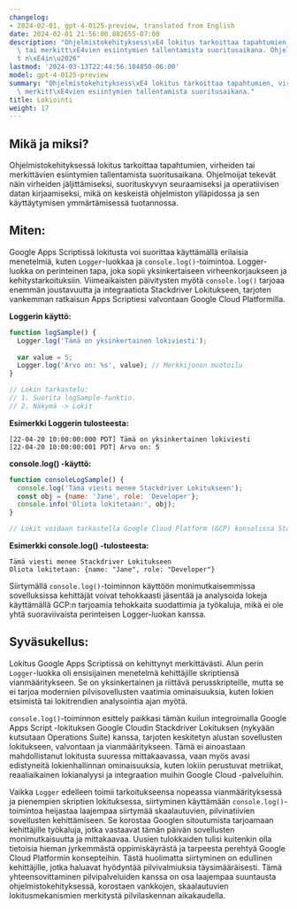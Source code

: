```yaml
---
changelog:
- 2024-02-01, gpt-4-0125-preview, translated from English
date: 2024-02-01 21:56:00.882655-07:00
description: "Ohjelmistokehityksess\xE4 lokitus tarkoittaa tapahtumien, virheiden\
  \ tai merkitt\xE4vien esiintymien tallentamista suoritusaikana. Ohjelmoijat tekev\xE4\
  t n\xE4in\u2026"
lastmod: '2024-03-13T22:44:56.104850-06:00'
model: gpt-4-0125-preview
summary: "Ohjelmistokehityksess\xE4 lokitus tarkoittaa tapahtumien, virheiden tai\
  \ merkitt\xE4vien esiintymien tallentamista suoritusaikana."
title: Lokiointi
weight: 17
---
```


## Mikä ja miksi?

Ohjelmistokehityksessä lokitus tarkoittaa tapahtumien, virheiden tai merkittävien esiintymien tallentamista suoritusaikana. Ohjelmoijat tekevät näin virheiden jäljittämiseksi, suorituskyvyn seuraamiseksi ja operatiivisen datan kirjaamiseksi, mikä on keskeistä ohjelmiston ylläpidossa ja sen käyttäytymisen ymmärtämisessä tuotannossa.

## Miten:

Google Apps Scriptissä lokitusta voi suorittaa käyttämällä erilaisia menetelmiä, kuten `Logger`-luokkaa ja `console.log()`-toimintoa. Logger-luokka on perinteinen tapa, joka sopii yksinkertaiseen virheenkorjaukseen ja kehitystarkoituksiin. Viimeaikaisten päivitysten myötä `console.log()` tarjoaa enemmän joustavuutta ja integraatiota Stackdriver Lokitukseen, tarjoten vankemman ratkaisun Apps Scriptiesi valvontaan Google Cloud Platformilla.

**Loggerin käyttö:**

```javascript
function logSample() {
  Logger.log('Tämä on yksinkertainen lokiviesti');
  
  var value = 5;
  Logger.log('Arvo on: %s', value); // Merkkijonon muotoilu
}

// Lokin tarkastelu:
// 1. Suorita logSample-funktio.
// 2. Näkymä -> Lokit
```

**Esimerkki Loggerin tulosteesta:**

```
[22-04-20 10:00:00:000 PDT] Tämä on yksinkertainen lokiviesti
[22-04-20 10:00:00:001 PDT] Arvo on: 5
```

**console.log() -käyttö:**

```javascript
function consoleLogSample() {
  console.log('Tämä viesti menee Stackdriver Lokitukseen');
  const obj = {name: 'Jane', role: 'Developer'};
  console.info('Oliota lokitetaan:', obj);
}

// Lokit voidaan tarkastella Google Cloud Platform (GCP) konsolissa Stackdriver Lokituksen alla
```

**Esimerkki console.log() -tulosteesta:**

```
Tämä viesti menee Stackdriver Lokitukseen
Oliota lokitetaan: {name: "Jane", role: "Developer"}
```

Siirtymällä `console.log()`-toiminnon käyttöön monimutkaisemmissa sovelluksissa kehittäjät voivat tehokkaasti jäsentää ja analysoida lokeja käyttämällä GCP:n tarjoamia tehokkaita suodattimia ja työkaluja, mikä ei ole yhtä suoraviivaista perinteisen Logger-luokan kanssa.

## Syväsukellus:

Lokitus Google Apps Scriptissä on kehittynyt merkittävästi. Alun perin `Logger`-luokka oli ensisijainen menetelmä kehittäjille skriptiensä vianmääritykseen. Se on yksinkertainen ja riittävä perusskripteille, mutta se ei tarjoa modernien pilvisovellusten vaatimia ominaisuuksia, kuten lokien etsimistä tai lokitrendien analysointia ajan myötä.

`console.log()`-toiminnon esittely paikkasi tämän kuilun integroimalla Google Apps Script -lokituksen Google Cloudin Stackdriver Lokituksen (nykyään kutsutaan Operations Suite) kanssa, tarjoten keskitetyn alustan sovellusten lokitukseen, valvontaan ja vianmääritykseen. Tämä ei ainoastaan mahdollistanut lokitusta suuressa mittakaavassa, vaan myös avasi edistyneitä lokienhallinnan ominaisuuksia, kuten lokiin perustuvat metriikat, reaaliaikainen lokianalyysi ja integraation muihin Google Cloud -palveluihin.

Vaikka `Logger` edelleen toimii tarkoitukseensa nopeassa vianmäärityksessä ja pienempien skriptien lokituksessa, siirtyminen käyttämään `console.log()`-toimintoa heijastaa laajempaa siirtymää skaalautuvien, pilvinatiivien sovellusten kehittämiseen. Se korostaa Googlen sitoutumista tarjoamaan kehittäjille työkaluja, jotka vastaavat tämän päivän sovellusten monimutkaisuutta ja mittakaavaa. Uusien tulokkaiden tulisi kuitenkin olla tietoisia hieman jyrkemmästä oppimiskäyrästä ja tarpeesta perehtyä Google Cloud Platformin konsepteihin. Tästä huolimatta siirtyminen on edullinen kehittäjille, jotka haluavat hyödyntää pilvivalmiuksia täysimääräisesti. Tämä yhteensovittaminen pilvipalveluiden kanssa on osa laajempaa suuntausta ohjelmistokehityksessä, korostaen vankkojen, skaalautuvien lokitusmekanismien merkitystä pilvilaskennan aikakaudella.
